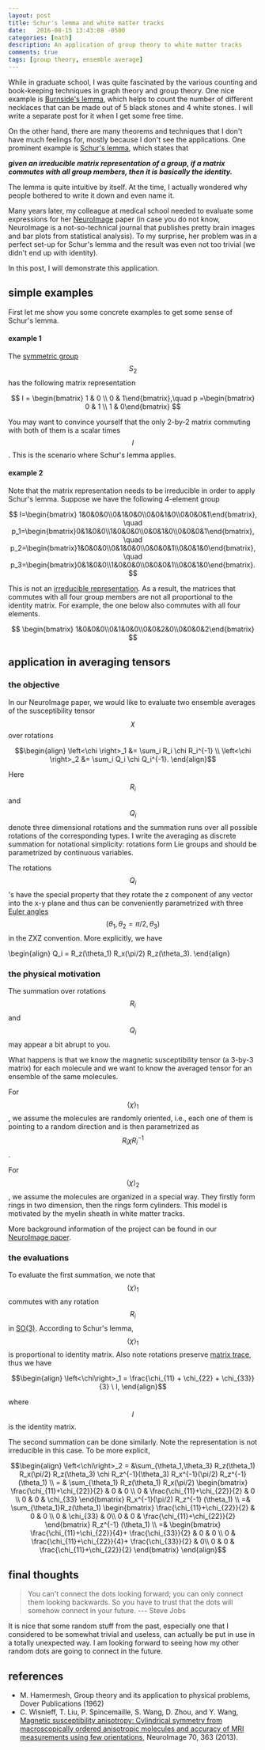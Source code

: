 ```yaml
---
layout: post
title: Schur's lemma and white matter tracks
date:   2016-08-15 13:43:08 -0500
categories: [math]
description: An application of group theory to white matter tracks
comments: true
tags: [group theory, ensemble average]
---
```


While in graduate school, I was quite fascinated by the various counting
and book-keeping techniques in graph theory and group theory.
One nice example is [Burnside's lemma](https://en.wikipedia.org/wiki/Burnside%27s_lemma), which helps to count the number of different necklaces that can be made out of 5 black stones and 4 white stones.
I will write a separate post for it when I get some free time.

On the other hand, there are many theorems and techniques that I don't have much feelings for, mostly because I don't see the applications. 
One prominent example is [Schur's lemma](https://en.wikipedia.org/wiki/Schur%27s_lemma), 
which states that 

***given an irreducible matrix representation of a group, if a matrix commutes with all group members, then it is basically the identity.*** 

The lemma is quite intuitive by itself.
At the time, I actually wondered why people bothered to write it down and even name it.

Many years later, my colleague at medical school needed to evaluate some 
expressions for her [NeuroImage](http://www.journals.elsevier.com/neuroimage/) paper (in case you do not know,
NeuroImage is a not-so-technical journal that publishes pretty 
brain images and bar plots from statistical analysis).
To my surprise, her problem was in a perfect set-up for Schur's lemma and
the result was even not too trivial (we didn't end up with identity).

In this post, I will demonstrate this application. 

## simple examples

First let me show you some concrete examples to get some sense of Schur's lemma.

#### example 1

The [symmetric group](https://en.wikipedia.org/wiki/Symmetric_group) $$S_2$$ has the following matrix representation

$$ I = \begin{bmatrix} 1 & 0 \\ 0 & 1\end{bmatrix},\quad p =\begin{bmatrix}
0 & 1 \\ 1 & 0\end{bmatrix} $$

You may want to convince yourself that the only 2-by-2 matrix commuting 
with both of them is a scalar times $$I$$.
This is the scenario where Schur's lemma applies.

#### example 2

Note that the matrix representation needs to be irreducible in order to 
apply Schur's lemma. 
Suppose we have the following 4-element group

$$ I=\begin{bmatrix} 1&0&0&0\\0&1&0&0\\0&0&1&0\\0&0&0&1\end{bmatrix}, \quad
p_1=\begin{bmatrix}0&1&0&0\\1&0&0&0\\0&0&1&0\\0&0&0&1\end{bmatrix}, \quad
p_2=\begin{bmatrix}1&0&0&0\\0&1&0&0\\0&0&0&1\\0&0&1&0\end{bmatrix}, \quad
p_3=\begin{bmatrix}0&1&0&0\\1&0&0&0\\0&0&0&1\\0&0&1&0\end{bmatrix}. $$ 

This is not an [irreducible representation](https://en.wikipedia.org/wiki/Irreducible_representation).
As a result, the matrices that commutes with all four group members
are not all proportional to the identity matrix.
For example, the one below also commutes with all four elements.

$$ \begin{bmatrix} 1&0&0&0\\0&1&0&0\\0&0&2&0\\0&0&0&2\end{bmatrix} $$ 


## application in averaging tensors

### the objective
In our NeuroImage paper, we would like to evaluate two ensemble averages
of the susceptibility tensor $$\chi$$ over rotations

$$\begin{align}
\left<\chi \right>_1 &=  \sum_i R_i \chi R_i^{-1} \\
\left<\chi \right>_2 &= \sum_i Q_i \chi Q_i^{-1}.
\end{align}$$

Here $$R_i$$ and $$Q_i$$ denote three dimensional rotations and the summation runs over all possible rotations of the
corresponding types. 
I write the averaging as discrete summation for notational simplicity: 
rotations form Lie groups and should be parametrized by continuous variables.

The rotations $$Q_i$$'s have the special property that they
rotate the z component of any vector into the x-y plane and thus can be conveniently parametrized with three
[Euler angles](https://en.wikipedia.org/wiki/Euler_angles)
$$(\theta_1, \theta_2=\pi/2, \theta_3)$$ in the ZXZ convention. More explicitly, we have 

\begin{align}
Q_i = R_z(\theta_1) R_x(\pi/2) R_z(\theta_3).
\end{align}

### the physical motivation

The summation over rotations $$R_i$$ and $$Q_i$$ may appear a bit abrupt to you. 

What happens is that we know the magnetic susceptibility tensor (a 3-by-3 
matrix) for each molecule and we want to know the averaged tensor for an ensemble 
of the same molecules.

For $$\left<\chi\right>_1$$, we assume the molecules are randomly oriented,
i.e., each one of them is pointing to a random direction and is then
parametrized as $$R_i\chi R_i^{-1}$$.

For $$\left<\chi\right>_2$$, we assume the molecules are organized in a 
special way. They firstly form rings in two dimension, then the rings form cylinders. This model is motivated by the myelin sheath in white matter tracks.  

More background 
information of the project can be found in our [NeuroImage paper][1].

### the evaluations

To evaluate the first summation, we note that $$\left<\chi\right>_1$$ commutes with any rotation $$R_i$$ in [SO(3)](https://en.wikipedia.org/wiki/Rotation_group_SO(3)). 
According to Schur's lemma, $$\left<\chi\right>_1$$ is proportional to identity matrix. 
Also note rotations preserve [matrix trace](https://en.wikipedia.org/wiki/Trace_(linear_algebra)), thus we have 

$$\begin{align}
\left<\chi\right>_1  = \frac{\chi_{11} + \chi_{22} + \chi_{33}}{3} \ I,
\end{align}$$

where $$I$$ is the identity matrix.

The second summation can be done similarly. 
Note the representation is not irreducible in this case. 
To be more explicit,

$$\begin{align}
\left<\chi\right>_2  = &\sum_{\theta_1,\theta_3} R_z(\theta_1) R_x(\pi/2) R_z(\theta_3) \chi 
                            R_z^{-1}(\theta_3) R_x^{-1}(\pi/2) R_z^{-1} (\theta_1) \\
                     = & \sum_{\theta_1} R_z(\theta_1) R_x(\pi/2) \begin{bmatrix}
                            \frac{\chi_{11}+\chi_{22}}{2} & 0 & 0 \\
                            0 & \frac{\chi_{11}+\chi_{22}}{2} & 0  \\
                            0 & 0 & \chi_{33} \end{bmatrix} R_x^{-1}(\pi/2) R_z^{-1} (\theta_1) \\
                    =& \sum_{\theta_1}R_z(\theta_1) \begin{bmatrix}
                            \frac{\chi_{11}+\chi_{22}}{2} & 0 & 0 \\
                            0  & \chi_{33} & 0\\
                            0  & 0 & \frac{\chi_{11}+\chi_{22}}{2}  \end{bmatrix}  R_z^{-1} (\theta_1) \\
            =& \begin{bmatrix}
                            \frac{\chi_{11}+\chi_{22}}{4}+ \frac{\chi_{33}}{2}  & 0 & 0 \\
                            0  & \frac{\chi_{11}+\chi_{22}}{4}+ \frac{\chi_{33}}{2} & 0\\
                            0  & 0 & \frac{\chi_{11}+\chi_{22}}{2}  \end{bmatrix} 
\end{align}$$

## final thoughts

> You can't connect the dots looking forward; you can only connect them looking backwards. So you have to trust that the dots will somehow connect in your future.  --- Steve Jobs

It is nice that some random stuff from the past, especially one that I considered to be somewhat trivial and useless, can actually be put in use in a totally unexpected way. I am looking forward to seeing how my other random dots are going to connect in the future.

## references
* M. Hamermesh, Group theory and its application to physical problems, Dover Publications (1962)
* C. Wisnieff, T. Liu, P. Spincemaille, S. Wang, D. Zhou, and Y. Wang, [Magnetic susceptibility anisotropy: Cylindrical symmetry from macroscopically ordered anisotropic molecules and accuracy of MRI measurements using
few orientations][1], NeuroImage 70, 363 (2013).


[1]: http://www.ncbi.nlm.nih.gov/pubmed/23296181
